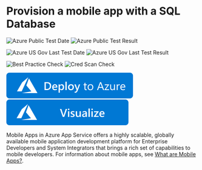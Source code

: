 # Provision a mobile app with a SQL Database

![Azure Public Test Date](https://azurequickstartsservice.blob.core.windows.net/badges/101-mobile-app-create/PublicLastTestDate.svg)
![Azure Public Test Result](https://azurequickstartsservice.blob.core.windows.net/badges/101-mobile-app-create/PublicDeployment.svg)

![Azure US Gov Last Test Date](https://azurequickstartsservice.blob.core.windows.net/badges/101-mobile-app-create/FairfaxLastTestDate.svg)
![Azure US Gov Last Test Result](https://azurequickstartsservice.blob.core.windows.net/badges/101-mobile-app-create/FairfaxDeployment.svg)

![Best Practice Check](https://azurequickstartsservice.blob.core.windows.net/badges/101-mobile-app-create/BestPracticeResult.svg)
![Cred Scan Check](https://azurequickstartsservice.blob.core.windows.net/badges/101-mobile-app-create/CredScanResult.svg)

[![Deploy To Azure](https://raw.githubusercontent.com/Azure/azure-quickstart-templates/master/1-CONTRIBUTION-GUIDE/images/deploytoazure.svg?sanitize=true)](https://portal.azure.com/#create/Microsoft.Template/uri/https%3A%2F%2Fraw.githubusercontent.com%2Fazure%2Fazure-quickstart-templates%2Fmaster%2F101-mobile-app-create%2Fazuredeploy.json)
[![Visualize](https://raw.githubusercontent.com/Azure/azure-quickstart-templates/master/1-CONTRIBUTION-GUIDE/images/visualizebutton.svg?sanitize=true)](http://armviz.io/#/?load=https%3A%2F%2Fraw.githubusercontent.com%2Fazure%2Fazure-quickstart-templates%2Fmaster%2F101-mobile-app-create%2Fazuredeploy.json)

Mobile Apps in Azure App Service offers a highly scalable, globally available
mobile application development platform for Enterprise Developers and System
Integrators that brings a rich set of capabilities to mobile developers. For
information about mobile apps, see
[What are Mobile Apps?](https://azure.microsoft.com/documentation/articles/app-service-mobile-value-prop/).
